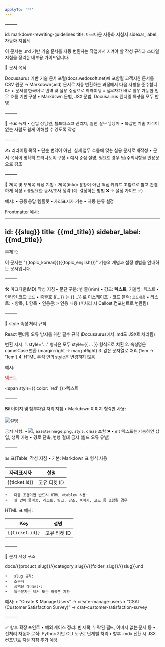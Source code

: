 ```yaml
---
applyTo: '**'
---
```


⸻

id: markdown-rewriting-guidelines
title: 마크다운 자동화 지침서
sidebar_label: 자동화 지침서

<div class="subtitle">
  이 문서는 .md 기반 기술 문서를 자동 변환하는 작업에서 지켜야 할 작성 규칙과 스타일 지침을 정리한 내부용 가이드입니다.
</div>


📌 문서 목적

Docusaurus 기반 기술 문서 포털(docs.wedosoft.net)에 포함될 고객지원 문서를
CSV 원문 → Markdown(.md) 문서로 자동 변환하는 과정에서 다음 사항을 준수합니다:
	•	문서를 한국어로 번역 및 실용 중심으로 리라이팅
	•	실무자가 바로 활용 가능한 업무 흐름 기반 구성
	•	Markdown 문법, JSX 문법, Docusaurus 렌더링 특성을 모두 반영

⸻

🎯 주요 독자
	•	신입 상담원, 헬프데스크 관리자, 일반 실무 담당자
	•	복잡한 기술 지식이 없는 사람도 쉽게 이해할 수 있도록 작성

⸻

✍️ 리라이팅 목적
	•	단순 번역이 아닌, 실제 업무 흐름에 맞춘 실용 문서로 재작성
	•	문서 목적이 명확히 드러나도록 구성
	•	예시 중심 설명, 필요한 경우 팁/주의사항을 인용문으로 강조

⸻

🧭 제목 및 부제목 작성 지침
	•	제목(title): 문장이 아닌 핵심 키워드 조합으로 짧고 간결하게 작성
	•	불필요한 동사/조사 생략 (예: 설정하는 방법 ❌ → 설정 가이드 ✅)

예시:
	•	공통 응답 템플릿
	•	자리표시자 기능
	•	자동 분류 설정

Frontmatter 예시:

---
id: {{slug}}
title: {{md_title}}
sidebar_label: {{md_title}}
---

부제목:

<div class="subtitle">
  이 문서는 "{{topic_korean}}({{topic_english}})" 기능의 개념과 설정 방법을 안내하는 문서입니다.
</div>


⸻

🛠️ 마크다운(MD) 작성 지침
	•	문단 구분: 빈 줄(\n\n)
	•	강조: **텍스트**, 기울임: *텍스트*
	•	인라인 코드: `코드`
	•	중괄호 {{...}} 는 &#123;&#123;...&#125;&#125; 로 이스케이프
	•	코드 블럭: ``` 코드내용 ```
	•	리스트: - 항목, 1. 항목
	•	인용문: > 인용 내용 (후처리 시 Callout 컴포넌트로 변환됨)

⸻

🧠 style 속성 처리 규칙

React 렌더링 오류 방지를 위한 필수 규칙 (Docusaurus에서 .md도 JSX로 처리됨)

변환 지시:
	1.	style="..." 형식은 모두 style={{ ... }} 형식으로 치환
	2.	속성명은 camelCase 변환 (margin-right → marginRight)
	3.	값은 문자열로 처리 (1em → '1em')
	4.	HTML 주석 안의 style은 변경하지 않음

예시:

<!-- 잘못된 예시 -->
<span style="color: red;">텍스트</span>

<!-- 올바른 변환 -->
<span style={{ color: 'red' }}>텍스트</span>


⸻

🖼️ 이미지 및 첨부파일 처리 지침
	•	Markdown 이미지 형식만 사용:

![설명](https://s3.amazonaws.com/.../image.png)

금지 사항:
	•	<img src="...">, assets/image.png, style, class 포함 ❌
	•	alt 텍스트는 가능하면 삽입, 생략 가능
	•	경로 단축, 변형 절대 금지 (빌드 오류 유발)

⸻

📊 표(Table) 작성 지침
	•	기본: Markdown 표 형식 사용

| 자리표시자 | 설명 |
|------------|------|
| {{ticket.id}} | 고유 티켓 ID |

	•	다음 조건이면 반드시 HTML <table> 사용:
	•	셀 안에 줄바꿈, 리스트, 링크, 강조, 이미지, 코드 등 포함될 경우

HTML 표 예시:

<table>
<thead>
<tr><th>Key</th><th>설명</th></tr>
</thead>
<tbody>
<tr>
  <td><code>&#123;&#123;ticket.id&#125;&#125;</code></td>
  <td>고유 티켓 ID</td>
</tr>
</tbody>
</table>


⸻

📁 문서 저장 구조

docs/{{product_slug}}/{{category_slug}}/{{folder_slug}}/{{slug}}.md

	•	slug 규칙:
	•	소문자
	•	공백은 하이픈(-)
	•	특수문자는 제거 또는 하이픈 치환

예시:
	•	“Create & Manage Users” → create-manage-users
	•	“CSAT (Customer Satisfaction Survey)” → csat-customer-satisfaction-survey

⸻

✅ 향후 확장 포인트
	•	예외 케이스 정리: 빈 제목, 누락된 필드, 이미지 없는 문서 등
	•	전처리 자동화 로직: Python 기반 CLI 도구로 단계별 처리
	•	향후 .mdx 전환 시 JSX 컨포넌트 지원 지침 추가 예정